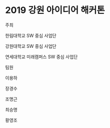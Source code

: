 # 2019 강원 아이디어 해커톤

주최

한림대학교 SW 중심 사업단

강원대학교 SW 중심 사업단

연세대학교 미래캠퍼스 SW 중심 사업단

팀원

이용하

장경수

조명근

최승명

황영조
